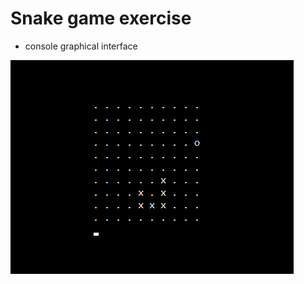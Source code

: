 # Snake game exercise
- console graphical interface


![Alt text](snake.PNG?raw=true "Optional Title")
